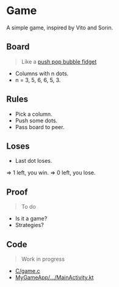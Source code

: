 # Game
A simple game, inspired by Vito and Sorin.

## Board
> Like a [push pop bubble fidget](https://duckduckgo.com/?q=push+pop+fidget&t=osx&ia=images&iax=images)
- Columns with n dots.
- n = 3, 5, 6, 6, 5, 3.

## Rules
- Pick a column.
- Push some dots.
- Pass board to peer.

## Loses
- Last dot loses.

=> 1 left, you win.
=> 0 left, you lose.

## Proof
> To do
- Is it a game?
- Strategies?

## Code
> Work in progress
- [C/game.c](C/game.c)
- [MyGameApp/.../MainActivity.kt](Android/MyGameApp/app/src/main/java/org/tamberg/mygameapp/MainActivity.kt)
